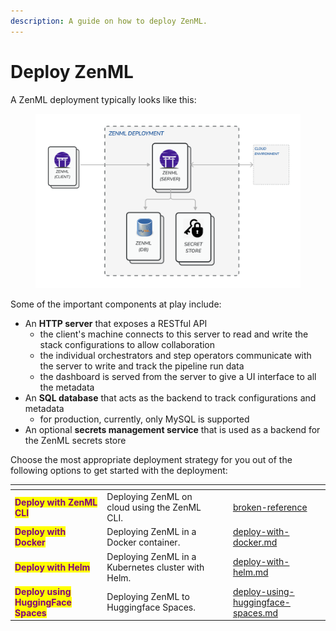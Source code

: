 ```yaml
---
description: A guide on how to deploy ZenML.
---
```


# Deploy ZenML

A ZenML deployment typically looks like this:

<figure><img src="../../../.gitbook/assets/SystemArchitectureZenMLDeployment.png" alt=""><figcaption></figcaption></figure>

Some of the important components at play include:

* An **HTTP server** that exposes a RESTful API
  * the client's machine connects to this server to read and write the stack configurations to allow collaboration
  * the individual orchestrators and step operators communicate with the server to write and track the pipeline run data
  * the dashboard is served from the server to give a UI interface to all the metadata
* An **SQL database** that acts as the backend to track configurations and metadata
  * for production, currently, only MySQL is supported
* An optional **secrets management service** that is used as a backend for the ZenML secrets store

Choose the most appropriate deployment strategy for you out of the following options to get started with the deployment:

<table data-card-size="large" data-view="cards"><thead><tr><th></th><th></th><th data-hidden></th><th data-hidden data-type="content-ref"></th><th data-hidden data-card-target data-type="content-ref"></th></tr></thead><tbody><tr><td><mark style="color:purple;"><strong>Deploy with ZenML CLI</strong></mark></td><td>Deploying ZenML on cloud using the ZenML CLI.</td><td></td><td></td><td><a href="broken-reference/">broken-reference</a></td></tr><tr><td><mark style="color:purple;"><strong>Deploy with Docker</strong></mark></td><td>Deploying ZenML in a Docker container.</td><td></td><td></td><td><a href="deploy-with-docker.md">deploy-with-docker.md</a></td></tr><tr><td><mark style="color:purple;"><strong>Deploy with Helm</strong></mark></td><td>Deploying ZenML in a Kubernetes cluster with Helm.</td><td></td><td></td><td><a href="deploy-with-helm.md">deploy-with-helm.md</a></td></tr><tr><td><mark style="color:purple;"><strong>Deploy using HuggingFace Spaces</strong></mark></td><td>Deploying ZenML to Huggingface Spaces.</td><td></td><td></td><td><a href="deploy-using-huggingface-spaces.md">deploy-using-huggingface-spaces.md</a></td></tr></tbody></table>

